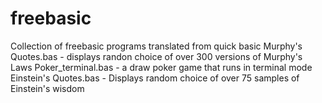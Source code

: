 # freebasic
Collection of freebasic programs translated from quick basic 
Murphy's Quotes.bas - displays randon choice of over 300 versions of Murphy's Laws
Poker_terminal.bas - a draw poker game that runs in terminal mode
Einstein's Quotes.bas - Displays random choice of over 75 samples of Einstein's wisdom
